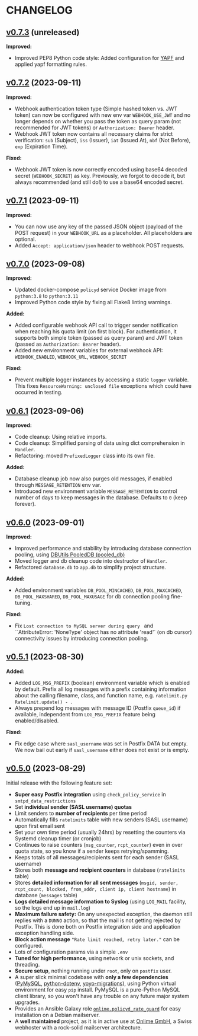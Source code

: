 # CHANGELOG

## [v0.7.3](https://github.com/onlime/policyd-rate-guard/releases/tag/v0.7.3) (unreleased)

**Improved:**

- Improved PEP8 Python code style: Added configuration for [YAPF](https://github.com/google/yapf) and applied yapf formatting rules.


## [v0.7.2](https://github.com/onlime/policyd-rate-guard/releases/tag/v0.7.2) (2023-09-11)

**Improved:**

- Webhook authentication token type (Simple hashed token vs. JWT token) can now be configured with new env var `WEBHOOK_USE_JWT` and no longer depends on whether you pass the token as query param (not recommended for JWT tokens) or `Authorization: Bearer` header.
- Webhook JWT token now contains all necessary claims for strict verification: `sub` (Subject), `iss` (Issuer), `iat` (Issued At), `nbf` (Not Before), `exp` (Expiration Time).

**Fixed:**

- Webhook JWT token is now correctly encoded using base64 decoded secret (`WEBHOOK_SECRET`) as key. Previously, we forgot to decode it, but always recommended (and still do!) to use a base64 encoded secret.

## [v0.7.1](https://github.com/onlime/policyd-rate-guard/releases/tag/v0.7.1) (2023-09-11)

**Improved:**

- You can now use any key of the passed JSON object (payload of the POST request) in your `WEBHOOK_URL` as a placeholder. All placeholders are optional.
- Added `Accept: application/json` header to webhook POST requests.

## [v0.7.0](https://github.com/onlime/policyd-rate-guard/releases/tag/v0.7.0) (2023-09-08)

**Improved:**

- Updated docker-compose `policyd` service Docker image from `python:3.8` to `python:3.11`
- Improved Python code style by fixing all Flake8 linting warnings.

**Added:**

- Added configurable webhook API call to trigger sender notification when reaching his quota limit (on first block). For authentication, it supports both simple token (passed as query param) and JWT token (passed as `Authorization: Bearer` header).
- Added new environment variables for external webhook API: `WEBHOOK_ENABLED`, `WEBHOOK_URL`, `WEBHOOK_SECRET`

**Fixed:**

- Prevent multiple logger instances by accessing a static `logger` variable. This fixes `ResourceWarning: unclosed file` exceptions which could have occurred in testing.

## [v0.6.1](https://github.com/onlime/policyd-rate-guard/releases/tag/v0.6.1) (2023-09-06)

**Improved:**

- Code cleanup: Using relative imports.
- Code cleanup: Simplified parsing of data using dict comprehension in `Handler`.
- Refactoring: moved `PrefixedLogger` class into its own file.

**Added:**

- Database cleanup job now also purges old messages, if enabled through `MESSAGE_RETENTION` env var.
- Introduced new environment variable `MESSAGE_RETENTION` to control number of days to keep messages in the database. Defaults to `0` (keep forever).

## [v0.6.0](https://github.com/onlime/policyd-rate-guard/releases/tag/v0.6.0) (2023-09-01)

**Improved:**

- Improved performance and stability by introducing database connection pooling, using [DBUtils PooledDB (pooled_db)](https://webwareforpython.github.io/DBUtils/main.html#pooleddb-pooled-db)
- Moved logger and db cleanup code into destructor of `Handler`.
- Refactored `database.db` to `app.db` to simplify project structure.

**Added:**

- Added environment variables `DB_POOL_MINCACHED`, `DB_POOL_MAXCACHED`, `DB_POOL_MAXSHARED`, `DB_POOL_MAXUSAGE` for db connection pooling fine-tuning.

**Fixed:**

- Fix `Lost connection to MySQL server during query ` and ``AttributeError: 'NoneType' object has no attribute 'read'` (on db cursor) connectivity issues by introducing connection pooling.

## [v0.5.1](https://github.com/onlime/policyd-rate-guard/releases/tag/v0.5.1) (2023-08-30)

**Added:**

- Added `LOG_MSG_PREFIX` (boolean) environment variable which is enabled by default. Prefix all log messages with a prefix containing information about the calling filename, class, and function name, e.g. `ratelimit.py Ratelimit.update() - `.
- Always prepend log messages with message ID (Postfix `queue_id`) if available, independent from `LOG_MSG_PREFIX` feature being enabled/disabled.

**Fixed:**

- Fix edge case where `sasl_username` was set in Postfix DATA but empty. We now bail out early if `sasl_username` either does not exist or is empty.

## [v0.5.0](https://github.com/onlime/policyd-rate-guard/releases/tag/v0.5.0) (2023-08-29)

Initial release with the following feature set:

- **Super easy Postfix integration** using `check_policy_service` in `smtpd_data_restrictions`
- Set **individual sender (SASL username) quotas**
- Limit senders to **number of recipients** per time period
- Automatically fills `ratelimits` table with new senders (SASL username) upon first email sent
- Set your own time period (usually 24hrs) by resetting the counters via Systemd cleanup timer (or cronjob)
- Continues to raise counters (`msg_counter`, `rcpt_counter`) even in over quota state, so you know if a sender keeps retrying/spamming.
- Keeps totals of all messages/recipients sent for each sender (SASL username)
- Stores both **message and recipient counters** in database (`ratelimits` table)
- Stores **detailed information for all sent messages** (`msgid, sender, rcpt_count, blocked, from_addr, client ip, client hostname`) in database (`messages` table)
- **Logs detailed message information to Syslog** (using `LOG_MAIL` facility, so the logs end up in `mail.log`)
- **Maximum failure safety:** On any unexpected exception, the daemon still replies with a `DUNNO` action, so that the mail is not getting rejected by Postfix. This is done both on Postfix integration side and application exception handling side.
- **Block action message** `"Rate limit reached, retry later."` can be configured.
- Lots of configuration params via a simple `.env` 
- **Tuned for high performance**, using network or unix sockets, and threading.
- **Secure setup**, nothing running under `root`, only on `postfix` user.
- A super slick minimal codebase with **only a few dependencies** ([PyMySQL](https://pypi.org/project/pymysql/), [python-dotenv](https://pypi.org/project/python-dotenv/), [yoyo-migrations](https://pypi.org/project/yoyo-migrations/)), using Python virtual environment for easy `pip` install. PyMySQL is a pure-Python MySQL client library, so you won't have any trouble on any future major system upgrades.
- Provides an Ansible Galaxy role [`onlime.policyd_rate_guard`](https://galaxy.ansible.com/onlime/policyd_rate_guard) for easy installation on a Debian mailserver.
- A **well maintained** project, as it is in active use at [Onlime GmbH](https://www.onlime.ch/), a Swiss webhoster with a rock-solid mailserver architecture.
